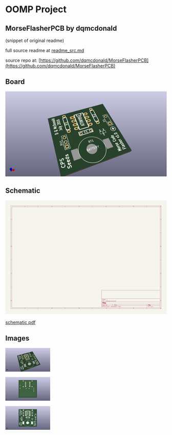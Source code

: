 # OOMP Project  
## MorseFlasherPCB  by dqmcdonald  
  
(snippet of original readme)  
  
  
  full source readme at [readme_src.md](readme_src.md)  
  
source repo at: [https://github.com/dqmcdonald/MorseFlasherPCB](https://github.com/dqmcdonald/MorseFlasherPCB)  
## Board  
  
[![working_3d.png](working_3d_600.png)](working_3d.png)  
## Schematic  
  
[![working_schematic.png](working_schematic_600.png)](working_schematic.png)  
  
[schematic pdf](working_schematic.pdf)  
## Images  
  
[![working_3d.png](working_3d_140.png)](working_3d.png)  
  
[![working_3d_back.png](working_3d_back_140.png)](working_3d_back.png)  
  
[![working_3d_front.png](working_3d_front_140.png)](working_3d_front.png)  
